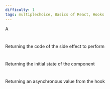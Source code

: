 ```yaml
---
difficulty: 1
tags: multiplechoice, Basics of React, Hooks
---
```


A

#

Returning the code of the side effect to perform

#

Returning the initial state of the component

#

Returning an asynchronous value from the hook

